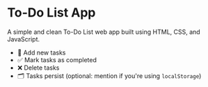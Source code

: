# To-Do List App

A simple and clean To-Do List web app built using HTML, CSS, and JavaScript.

- 📝 Add new tasks
- ✅ Mark tasks as completed
- ❌ Delete tasks
- 🗂️ Tasks persist (optional: mention if you're using `localStorage`)
